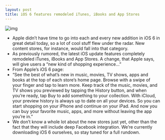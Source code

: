 ```yaml
---
layout: post
title: iOS 6 features remodeled iTunes, iBooks and App Stores
---
```

![img](http://media.idownloadblog.com/wp-content/uploads/2012/06/remodeled-stores.png)
* Apple didn’t have time to go into each and every new addition in iOS 6 in great detail today, so a lot of cool stuff flew under the radar. New content stores, for instance, would fall into that category.
* As previously rumored, the latest iOS update features completely remodeled iTunes, iBooks and App Stores. A change, that Apple says, will give users a “new kind of shopping experience…”
* From Apple’s iOS 6 page:
* “See the best of what’s new in music, movies, TV shows, apps and books at the top of each store’s home page. Browse with a swipe of your finger and tap to learn more. Keep track of the music, movies, and TV shows you previewed by tapping the History button, and when you’re ready, tap Buy to add something to your collection. With iCloud, your preview history is always up to date on all your devices. So you can start shopping on your iPhone and continue on your iPad. And now you can buy your favorite music, apps, and more without leaving the app you’re in.”
* We don’t know a whole lot about the new stores just yet, other than the fact that they will include deep Facebook integration. We’re currently downloading iOS 6 ourselves, so stay tuned for a full rundown.

